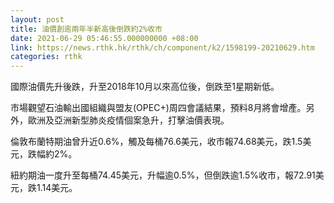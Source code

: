 ```yaml
---
layout: post
title: 油價創逾兩年半新高後倒跌約2%收市
date: 2021-06-29 05:46:55.000000000 +08:00
link: https://news.rthk.hk/rthk/ch/component/k2/1598199-20210629.htm
categories: rthk
---
```


國際油價先升後跌，升至2018年10月以來高位後，倒跌至1星期新低。

市場觀望石油輸出國組織與盟友(OPEC+)周四會議結果，預料8月將會增產。另外，歐洲及亞洲新型肺炎疫情個案急升，打擊油價表現。

倫敦布蘭特期油曾升近0.6%，觸及每桶76.6美元，收市報74.68美元，跌1.5美元，跌幅約2%。

紐約期油一度升至每桶74.45美元，升幅逾0.5%，但倒跌逾1.5%收市，報72.91美元，跌1.14美元。
